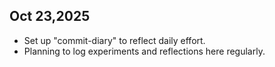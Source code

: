 ## Oct 23,2025
- Set up "commit-diary" to reflect daily effort.
- Planning to log experiments and reflections here regularly.
